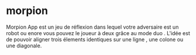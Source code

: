 # morpion
Morpion App est un jeu de réflexion dans lequel votre adversaire est un robot ou enore vous pouvez le joueur à deux grâce au mode duo .
L'idée est de pouvoir aligner trois élements identiques sur une ligne , une colone ou une diagonale. 
